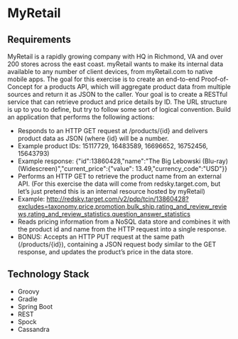 # MyRetail

## Requirements
MyRetail is a rapidly growing company with HQ in Richmond, VA and over 200 stores across the east coast. myRetail wants to make its internal data available to any number of client devices, from myRetail.com to native mobile apps. 
The goal for this exercise is to create an end-to-end Proof-of-Concept for a products API, which will aggregate product data from multiple sources and return it as JSON to the caller. 
Your goal is to create a RESTful service that can retrieve product and price details by ID. The URL structure is up to you to define, but try to follow some sort of logical convention.
Build an application that performs the following actions: 
* 	Responds to an HTTP GET request at /products/{id} and delivers product data as JSON (where {id} will be a number. 
* 	Example product IDs: 15117729, 16483589, 16696652, 16752456, 15643793) 
* 	Example response: {"id":13860428,"name":"The Big Lebowski (Blu-ray) (Widescreen)","current_price":{"value": 13.49,"currency_code":"USD"}}
* 	Performs an HTTP GET to retrieve the product name from an external API. (For this exercise the data will come from redsky.target.com, but let’s just pretend this is an internal resource hosted by myRetail)  
* 	Example: http://redsky.target.com/v2/pdp/tcin/13860428?excludes=taxonomy,price,promotion,bulk_ship,rating_and_review_reviews,rating_and_review_statistics,question_answer_statistics
* 	Reads pricing information from a NoSQL data store and combines it with the product id and name from the HTTP request into a single response.  
* 	BONUS: Accepts an HTTP PUT request at the same path (/products/{id}), containing a JSON request body similar to the GET response, and updates the product’s price in the data store.  


## Technology Stack

*   Groovy 
*   Gradle 
*   Spring Boot
*   REST 
*   Spock
*   Cassandra

##